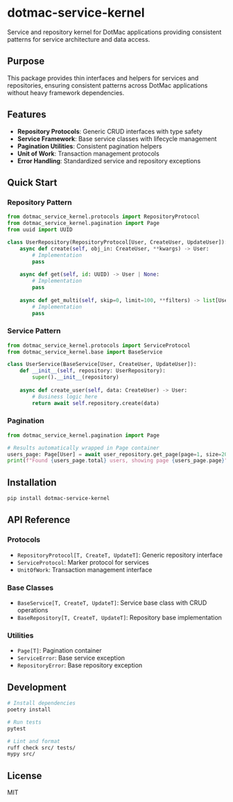 # dotmac-service-kernel

Service and repository kernel for DotMac applications providing consistent patterns for service architecture and data access.

## Purpose

This package provides thin interfaces and helpers for services and repositories, ensuring consistent patterns across DotMac applications without heavy framework dependencies.

## Features

- **Repository Protocols**: Generic CRUD interfaces with type safety
- **Service Framework**: Base service classes with lifecycle management
- **Pagination Utilities**: Consistent pagination helpers
- **Unit of Work**: Transaction management protocols
- **Error Handling**: Standardized service and repository exceptions

## Quick Start

### Repository Pattern

```python
from dotmac_service_kernel.protocols import RepositoryProtocol
from dotmac_service_kernel.pagination import Page
from uuid import UUID

class UserRepository(RepositoryProtocol[User, CreateUser, UpdateUser]):
    async def create(self, obj_in: CreateUser, **kwargs) -> User:
        # Implementation
        pass
    
    async def get(self, id: UUID) -> User | None:
        # Implementation  
        pass
    
    async def get_multi(self, skip=0, limit=100, **filters) -> list[User]:
        # Implementation
        pass
```

### Service Pattern

```python
from dotmac_service_kernel.protocols import ServiceProtocol
from dotmac_service_kernel.base import BaseService

class UserService(BaseService[User, CreateUser, UpdateUser]):
    def __init__(self, repository: UserRepository):
        super().__init__(repository)
    
    async def create_user(self, data: CreateUser) -> User:
        # Business logic here
        return await self.repository.create(data)
```

### Pagination

```python
from dotmac_service_kernel.pagination import Page

# Results automatically wrapped in Page container
users_page: Page[User] = await user_repository.get_page(page=1, size=20)
print(f"Found {users_page.total} users, showing page {users_page.page}")
```

## Installation

```bash
pip install dotmac-service-kernel
```

## API Reference

### Protocols

- `RepositoryProtocol[T, CreateT, UpdateT]`: Generic repository interface
- `ServiceProtocol`: Marker protocol for services  
- `UnitOfWork`: Transaction management interface

### Base Classes

- `BaseService[T, CreateT, UpdateT]`: Service base class with CRUD operations
- `BaseRepository[T, CreateT, UpdateT]`: Repository base implementation

### Utilities

- `Page[T]`: Pagination container
- `ServiceError`: Base service exception
- `RepositoryError`: Base repository exception

## Development

```bash
# Install dependencies
poetry install

# Run tests
pytest

# Lint and format
ruff check src/ tests/
mypy src/
```

## License

MIT